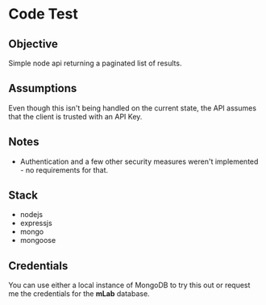 # Code Test

## Objective
Simple node api returning a paginated list of results.

## Assumptions
Even though this isn't being handled on the current state, the API assumes that the client is trusted with an API Key. 

## Notes
* Authentication and a few other security measures weren't implemented - no requirements for that.

## Stack
* nodejs
* expressjs
* mongo
* mongoose

## Credentials
You can use either a local instance of MongoDB to try this out or request me the credentials for the **mLab** database.
